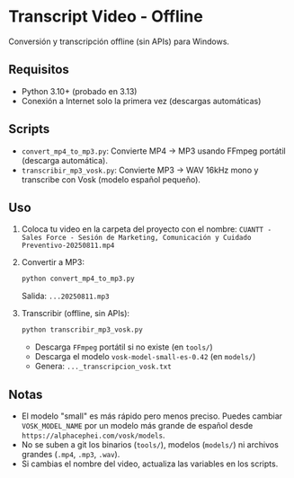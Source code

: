 # Transcript Video - Offline

Conversión y transcripción offline (sin APIs) para Windows.

## Requisitos
- Python 3.10+ (probado en 3.13)
- Conexión a Internet solo la primera vez (descargas automáticas)

## Scripts
- `convert_mp4_to_mp3.py`: Convierte MP4 -> MP3 usando FFmpeg portátil (descarga automática).
- `transcribir_mp3_vosk.py`: Convierte MP3 -> WAV 16kHz mono y transcribe con Vosk (modelo español pequeño).

## Uso
1. Coloca tu video en la carpeta del proyecto con el nombre:
   `CUANTT - Sales Force - Sesión de Marketing, Comunicación y Cuidado Preventivo-20250811.mp4`

2. Convertir a MP3:
   ```bash
   python convert_mp4_to_mp3.py
   ```
   Salida: `...20250811.mp3`

3. Transcribir (offline, sin APIs):
   ```bash
   python transcribir_mp3_vosk.py
   ```
   - Descarga `FFmpeg` portátil si no existe (en `tools/`)
   - Descarga el modelo `vosk-model-small-es-0.42` (en `models/`)
   - Genera: `..._transcripcion_vosk.txt`

## Notas
- El modelo "small" es más rápido pero menos preciso. Puedes cambiar `VOSK_MODEL_NAME` por un modelo más grande de español desde `https://alphacephei.com/vosk/models`.
- No se suben a git los binarios (`tools/`), modelos (`models/`) ni archivos grandes (`.mp4`, `.mp3`, `.wav`).
- Si cambias el nombre del video, actualiza las variables en los scripts.

